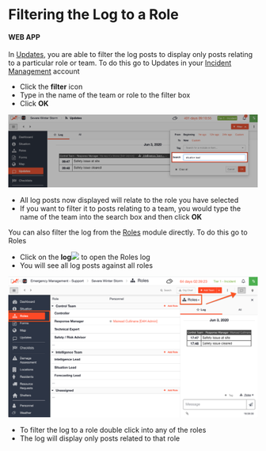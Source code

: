 # Filtering the Log to a Role

#### WEB APP

In [Updates](https://support.d4h.org/d4h-incident-management/updates), you are able to filter the log posts to display only posts relating to a particular role or team. To do this go to Updates in your [Incident Management](https://support.d4h.org/d4h-incident-management/incident-management) account

* Click the **filter** icon
* Type in the name of the team or role to the filter box
* Click **OK**

![](../../.gitbook/assets/filtering-the-log-to-a-role.png)

* All log posts now displayed will relate to the role you have selected
* If you want to filter it to posts relating to a team, you would type the name of the team into the search box and then click **OK**

You can also filter the log from the [Roles](../../personnel-and-training/roles/) module directly. To do this go to Roles

* Click on the **log**![](https://support.d4h.org/desk/file/10149695/image.png) to open the Roles log
* You will see all log posts against all roles 

![](../../.gitbook/assets/filtering-the-log-to-a-role-2.png)

* To filter the log to a role double click into any of the roles
* The log will display only posts related to that role

